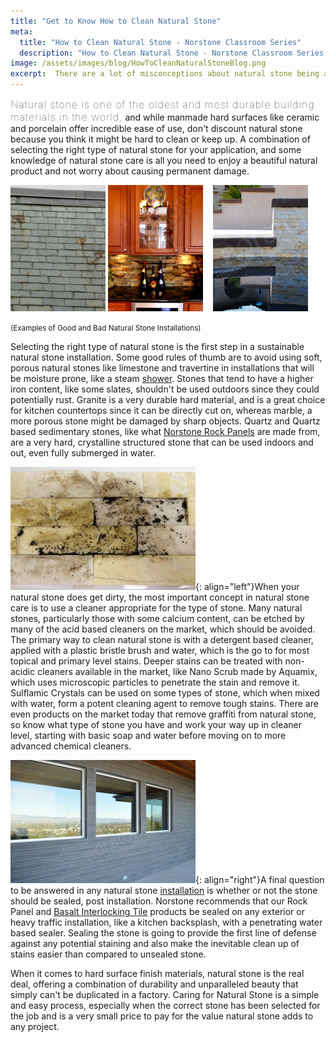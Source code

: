 ```yaml
---
title: "Get to Know How to Clean Natural Stone"
meta:
  title: "How to Clean Natural Stone - Norstone Classroom Series"
  description: "How to Clean Natural Stone - Norstone Classroom Series Natural Stone Care"
image: /assets/images/blog/HowToCleanNaturalStoneBlog.png
excerpt:  There are a lot of misconceptions about natural stone being a hard surface to clean when the inevitable accident occurs. Don't let the thought of a spilled glass of red wine or junior going Picasso on your stone keep you up at night. Let us show you how these and other stains can be cleaned on natural stone surfaces.
---
```


<span style="font-size:16px;font-weight:lighter;letter-spacing:1px">Natural stone is one of the oldest and most durable building materials in the world,</span> and while manmade hard surfaces like ceramic and porcelain offer incredible ease of use, don't discount natural stone because you think it might be hard to clean or keep up. A combination of selecting the right type of natural stone for your application, and some knowledge of natural stone care is all you need to enjoy a beautiful natural product and not worry about causing permanent damage.

![Slate with Iron Rust Stains](/assets/images/blog/Slate-with-Iron-Rust-Stains.jpg)
![Norstone Backsplash with Granite Countertop](/assets/images/blog/Norstone-Backsplash-with-Granite-Countertop-.jpg)    ![Norstone Ivory Rock Panels Waterline Tile](/assets/images/blog/Norstone-Ivory-Rock-Panels-Waterline-Tile.jpg)

<span style="font-size: smaller;">(Examples of Good and Bad Natural Stone Installations)</span>

Selecting the right type of natural stone is the first step in a sustainable natural stone installation. Some good rules of thumb are to avoid using soft, porous natural stones like limestone and travertine in installations that will be moisture prone, like a steam [shower](/gallery/application/showers/). Stones that tend to have a higher iron content, like some slates, shouldn't be used outdoors since they could potentially rust. Granite is a very durable hard material, and is a great choice for kitchen countertops since it can be directly cut on, whereas marble, a more porous stone might be damaged by sharp objects. Quartz and Quartz based sedimentary stones, like what [Norstone Rock Panels](/products/stacked-stone-cladding/) are made from, are a very hard, crystalline structured stone that can be used indoors and out, even fully submerged in water.

![Norstone Ivory Rock Panel Dirt Stain](/assets/images/blog/Norstone-Ivory-Rock-Panel-Dirt-Stain.jpg){: align="left"}When your natural stone does get dirty, the most important concept in natural stone care is to use a cleaner appropriate for the type of stone. Many natural stones, particularly those with some calcium content, can be etched by many of the acid based cleaners on the market, which should be avoided. The primary way to clean natural stone is with a detergent based cleaner, applied with a plastic bristle brush and water, which is the go to for most topical and primary level stains. Deeper stains can be treated with non-acidic cleaners available in the market, like Nano Scrub made by Aquamix, which uses microscopic particles to penetrate the stain and remove it. Sulflamic Crystals can be used on some types of stone, which when mixed with water, form a potent cleaning agent to remove tough stains. There are even products on the market today that remove graffiti from natural stone, so know what type of stone you have and work your way up in cleaner level, starting with basic soap and water before moving on to more advanced chemical cleaners.

![Outdoor Wall Sealed](/assets/images/blog/Norstone-Basalt-Grey-Tiles---Outdoor-Wall-Sealed.jpg){: align="right"}A final question to be answered in any natural stone [installation](/how-to-install-stacked-stone/) is whether or not the stone should be sealed, post installation. Norstone recommends that our Rock Panel and [Basalt Interlocking Tile](/products/modern-wall-tile/) products be sealed on any exterior or heavy traffic installation, like a kitchen backsplash, with a penetrating water based sealer. Sealing the stone is going to provide the first line of defense against any potential staining and also make the inevitable clean up of stains easier than compared to unsealed stone.

When it comes to hard surface finish materials, natural stone is the real deal, offering a combination of durability and unparalleled beauty that simply can't be duplicated in a factory. Caring for Natural Stone is a simple and easy process, especially when the correct stone has been selected for the job and is a very small price to pay for the value natural stone adds to any project.
